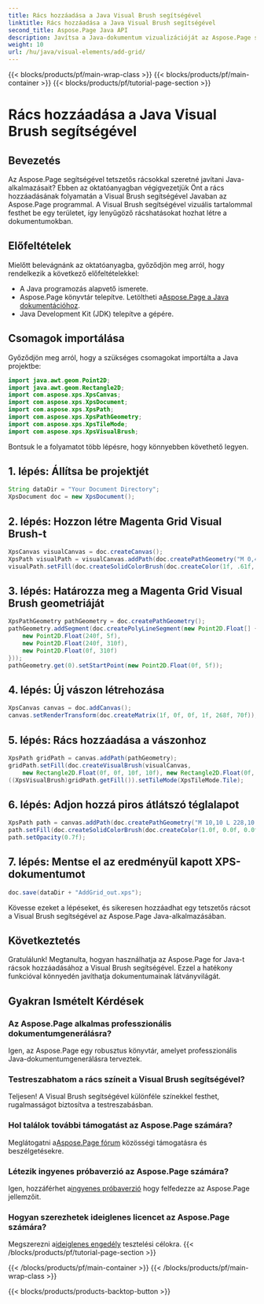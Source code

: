 ```yaml
---
title: Rács hozzáadása a Java Visual Brush segítségével
linktitle: Rács hozzáadása a Java Visual Brush segítségével
second_title: Aspose.Page Java API
description: Javítsa a Java-dokumentum vizualizációját az Aspose.Page segítségével! Ismerje meg lépésről lépésre rácsok hozzáadását a Visual Brush segítségével. Növelje jelentkezése vonzerejét könnyedén.
weight: 10
url: /hu/java/visual-elements/add-grid/
---
```


{{< blocks/products/pf/main-wrap-class >}}
{{< blocks/products/pf/main-container >}}
{{< blocks/products/pf/tutorial-page-section >}}

# Rács hozzáadása a Java Visual Brush segítségével

## Bevezetés
Az Aspose.Page segítségével tetszetős rácsokkal szeretné javítani Java-alkalmazásait? Ebben az oktatóanyagban végigvezetjük Önt a rács hozzáadásának folyamatán a Visual Brush segítségével Javaban az Aspose.Page programmal. A Visual Brush segítségével vizuális tartalommal festhet be egy területet, így lenyűgöző rácshatásokat hozhat létre a dokumentumokban.
## Előfeltételek
Mielőtt belevágnánk az oktatóanyagba, győződjön meg arról, hogy rendelkezik a következő előfeltételekkel:
- A Java programozás alapvető ismerete.
-  Aspose.Page könyvtár telepítve. Letöltheti a[Aspose.Page a Java dokumentációhoz](https://reference.aspose.com/page/java/).
- Java Development Kit (JDK) telepítve a gépére.
## Csomagok importálása
Győződjön meg arról, hogy a szükséges csomagokat importálta a Java projektbe:
```java
import java.awt.geom.Point2D;
import java.awt.geom.Rectangle2D;
import com.aspose.xps.XpsCanvas;
import com.aspose.xps.XpsDocument;
import com.aspose.xps.XpsPath;
import com.aspose.xps.XpsPathGeometry;
import com.aspose.xps.XpsTileMode;
import com.aspose.xps.XpsVisualBrush;
```
Bontsuk le a folyamatot több lépésre, hogy könnyebben követhető legyen.
## 1. lépés: Állítsa be projektjét
```java
String dataDir = "Your Document Directory";
XpsDocument doc = new XpsDocument();
```
## 2. lépés: Hozzon létre Magenta Grid Visual Brush-t
```java
XpsCanvas visualCanvas = doc.createCanvas();
XpsPath visualPath = visualCanvas.addPath(doc.createPathGeometry("M 0,4 L 4,4 4,0 6,0 6,4 10,4 10,6 6,6 6,10 4,10 4,6 0,6 Z"));
visualPath.setFill(doc.createSolidColorBrush(doc.createColor(1f, .61f, 0.1f, 0.61f)));
```
## 3. lépés: Határozza meg a Magenta Grid Visual Brush geometriáját
```java
XpsPathGeometry pathGeometry = doc.createPathGeometry();
pathGeometry.addSegment(doc.createPolyLineSegment(new Point2D.Float[] {
    new Point2D.Float(240f, 5f),
    new Point2D.Float(240f, 310f),
    new Point2D.Float(0f, 310f)
}));
pathGeometry.get(0).setStartPoint(new Point2D.Float(0f, 5f));
```
## 4. lépés: Új vászon létrehozása
```java
XpsCanvas canvas = doc.addCanvas();
canvas.setRenderTransform(doc.createMatrix(1f, 0f, 0f, 1f, 268f, 70f));
```
## 5. lépés: Rács hozzáadása a vászonhoz
```java
XpsPath gridPath = canvas.addPath(pathGeometry);
gridPath.setFill(doc.createVisualBrush(visualCanvas,
    new Rectangle2D.Float(0f, 0f, 10f, 10f), new Rectangle2D.Float(0f, 0f, 10f, 10f)));
((XpsVisualBrush)gridPath.getFill()).setTileMode(XpsTileMode.Tile);
```
## 6. lépés: Adjon hozzá piros átlátszó téglalapot
```java
XpsPath path = canvas.addPath(doc.createPathGeometry("M 10,10 L 228,10 228,100 10,100"));
path.setFill(doc.createSolidColorBrush(doc.createColor(1.0f, 0.0f, 0.0f)));
path.setOpacity(0.7f);
```
## 7. lépés: Mentse el az eredményül kapott XPS-dokumentumot
```java
doc.save(dataDir + "AddGrid_out.xps");
```
Kövesse ezeket a lépéseket, és sikeresen hozzáadhat egy tetszetős rácsot a Visual Brush segítségével az Aspose.Page Java-alkalmazásában.
## Következtetés
Gratulálunk! Megtanulta, hogyan használhatja az Aspose.Page for Java-t rácsok hozzáadásához a Visual Brush segítségével. Ezzel a hatékony funkcióval könnyedén javíthatja dokumentumainak látványvilágát.
## Gyakran Ismételt Kérdések
### Az Aspose.Page alkalmas professzionális dokumentumgenerálásra?
Igen, az Aspose.Page egy robusztus könyvtár, amelyet professzionális Java-dokumentumgenerálásra terveztek.
### Testreszabhatom a rács színeit a Visual Brush segítségével?
Teljesen! A Visual Brush segítségével különféle színekkel festhet, rugalmasságot biztosítva a testreszabásban.
### Hol találok további támogatást az Aspose.Page számára?
 Meglátogatni a[Aspose.Page fórum](https://forum.aspose.com/c/page/39) közösségi támogatásra és beszélgetésekre.
### Létezik ingyenes próbaverzió az Aspose.Page számára?
 Igen, hozzáférhet a[ingyenes próbaverzió](https://releases.aspose.com/) hogy felfedezze az Aspose.Page jellemzőit.
### Hogyan szerezhetek ideiglenes licencet az Aspose.Page számára?
 Megszerezni a[ideiglenes engedély](https://purchase.aspose.com/temporary-license/) tesztelési célokra.
{{< /blocks/products/pf/tutorial-page-section >}}

{{< /blocks/products/pf/main-container >}}
{{< /blocks/products/pf/main-wrap-class >}}

{{< blocks/products/products-backtop-button >}}
